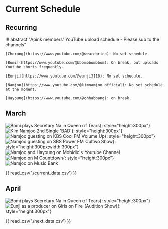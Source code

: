 # Current Schedule

## Recurring

!!! abstract "Apink members' YouTube upload schedule - Please sub to the channels"

    [Chorong](https://www.youtube.com/@wearebrico): No set schedule.

    [Bomi](https://www.youtube.com/@bbombbombbom): On break, but uploads Youtube shorts frequently.

    [Eunji](https://www.youtube.com/@eunji3116): No set schedule.

    [Namjoo](https://www.youtube.com/@kimnamjoo_official): No set schedule at the moment.

    [Hayoung](https://www.youtube.com/@ohhabbang): on break.

## March

![Bomi plays Secretary Na in Queen of Tears](../assets/images/event_images/Bomi_profile.jpg){: style="height:300px"}
![Kim Namjoo 2nd Single 'BAD'](../assets/images/event_images/Namjoo_BAD.jpeg){: style="height:300px"}
![Namjoo guesting on KBS Cool FM Volume Up](<../assets/images/event_images/Namjoo Volume Up.jpeg>){: style="height:300px"}
![Namjoo guesting on SBS Power FM Cultwo Show](<../assets/images/event_images/Cultwo Show.jpeg>){: style="height:300px;width:300px"}
![Namjoo and Hayoung on Mobidic's Youtube Channel](../assets/images/event_images/Namjoo_Hayoung.png)
![Namjoo on M Countdown](../assets/images/event_images/M_Countdown_2024_Logo.png){: style="height:300px"}
![Namjoo on Music Bank](../assets/images/event_images/Music_Bank_(TV_series).png)

{{ read_csv('./current_data.csv') }}

## April

![Bomi plays Secretary Na in Queen of Tears](../assets/images/event_images/Bomi_profile.jpg){: style="height:300px"}
![Eunji as a producer on Girls on Fire (Audition Show)](../assets/images/event_images/Eunji_Profile.jpeg){: style="height:300px"}

{{ read_csv('./next_data.csv') }}
